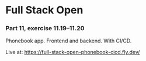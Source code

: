 # Full Stack Open

### Part 11, exercise 11.19–11.20

Phonebook app. Frontend and backend. With CI/CD.

Live at: https://full-stack-open-phonebook-cicd.fly.dev/
